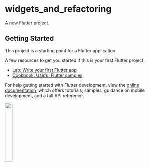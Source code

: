 # widgets_and_refactoring

A new Flutter project.

## Getting Started

This project is a starting point for a Flutter application.

A few resources to get you started if this is your first Flutter project:

- [Lab: Write your first Flutter app](https://docs.flutter.dev/get-started/codelab)
- [Cookbook: Useful Flutter samples](https://docs.flutter.dev/cookbook)

For help getting started with Flutter development, view the
[online documentation](https://docs.flutter.dev/), which offers tutorials,
samples, guidance on mobile development, and a full API reference.
<p>
<img src="(https://user-images.githubusercontent.com/116253963/214766568-339233cc-d82e-4d11-be58-75ec790586cb.PNG" height=22% width=22%>
</p>
